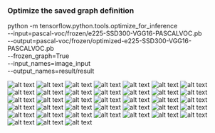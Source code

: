 ### Optimize the saved graph definition
python -m tensorflow.python.tools.optimize_for_inference \
--input=pascal-voc/frozen/e225-SSD300-VGG16-PASCALVOC.pb \
--output=pascal-voc/frozen/optimized-e225-SSD300-VGG16-PASCALVOC.pb \
--frozen_graph=True \
--input_names=image_input \
--output_names=result/result


![alt text](./README/0001.jpg)
![alt text](./README/0002.jpg)
![alt text](./README/0003.jpg)
![alt text](./README/0004.jpg)
![alt text](./README/0005.jpg)
![alt text](./README/0006.jpg)
![alt text](./README/0007.jpg)
![alt text](./README/0008.jpg)
![alt text](./README/0009.jpg)
![alt text](./README/0010.jpg)
![alt text](./README/0011.jpg)
![alt text](./README/0012.jpg)
![alt text](./README/0013.jpg)
![alt text](./README/0014.jpg)
![alt text](./README/0015.jpg)
![alt text](./README/0016.jpg)
![alt text](./README/0017.jpg)
![alt text](./README/0018.jpg)
![alt text](./README/0019.jpg)
![alt text](./README/0020.jpg)
![alt text](./README/0021.jpg)
![alt text](./README/0022.jpg)
![alt text](./README/0023.jpg)
![alt text](./README/0024.jpg)
![alt text](./README/0025.jpg)
![alt text](./README/0026.jpg)
![alt text](./README/0027.jpg)
![alt text](./README/0028.jpg)
![alt text](./README/0029.jpg)
![alt text](./README/0030.jpg)
![alt text](./README/0031.jpg)
![alt text](./README/0032.jpg)
![alt text](./README/0033.jpg)
![alt text](./README/0034.jpg)
![alt text](./README/0035.jpg)
![alt text](./README/0036.jpg)
![alt text](./README/0037.jpg)
![alt text](./README/0038.jpg)
